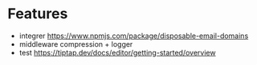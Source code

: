 # Features

- integrer https://www.npmjs.com/package/disposable-email-domains
- middleware compression + logger
- test https://tiptap.dev/docs/editor/getting-started/overview
